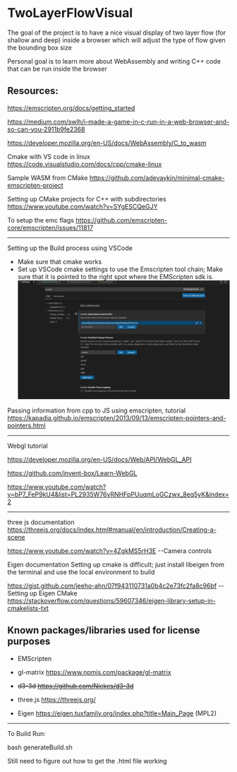 # TwoLayerFlowVisual

The goal of the project is to have a nice visual display of
two layer flow (for shallow and deep) inside a browser
which will adjust the type of flow given the bounding box size

Personal goal is to learn more about WebAssembly and writing
C++ code that can be run inside the browser

## Resources:

https://emscripten.org/docs/getting_started

https://medium.com/swlh/i-made-a-game-in-c-run-in-a-web-browser-and-so-can-you-2911b9fe2368

https://developer.mozilla.org/en-US/docs/WebAssembly/C_to_wasm

Cmake with VS code in linux
https://code.visualstudio.com/docs/cpp/cmake-linux

Sample WASM from CMake
https://github.com/adevaykin/minimal-cmake-emscripten-project

Setting up CMake projects for C++ with subdirectories
https://www.youtube.com/watch?v=SYgESCQeGJY

To setup the emc flags
https://github.com/emscripten-core/emscripten/issues/11817

---

Setting up the Build process using VSCode

- Make sure that cmake works
- Set up VSCode cmake settings to use the Emscripten tool chain; Make sure that it is pointed to the right spot where the EMScripten sdk is.
  ![Screenshot](README_Images/VSCodeEMScripten.png)

Passing information from cpp to JS using emscripten, tutorial
https://kapadia.github.io/emscripten/2013/09/13/emscripten-pointers-and-pointers.html

---

Webgl tutorial

https://developer.mozilla.org/en-US/docs/Web/API/WebGL_API

https://github.com/invent-box/Learn-WebGL

https://www.youtube.com/watch?v=bP7_FeP9kU4&list=PL2935W76vRNHFpPUuqmLoGCzwx_8eq5yK&index=2

---

three js documentation
https://threejs.org/docs/index.html#manual/en/introduction/Creating-a-scene

https://www.youtube.com/watch?v=4ZgkMS5rH3E --Camera controls

Eigen documentation
Setting up cmake is difficult; just install libeigen from the terminal
and use the local environment to build

https://gist.github.com/jeeho-ahn/07f943110731a0b4c2e73fc2fa8c96bf -- Setting up Eigen CMake
https://stackoverflow.com/questions/59607346/eigen-library-setup-in-cmakelists-txt

## Known packages/libraries used for license purposes

- EMScripten
- gl-matrix https://www.npmjs.com/package/gl-matrix

- ~~d3-3d https://github.com/Niekes/d3-3d~~

- three.js https://threejs.org/

- Eigen https://eigen.tuxfamily.org/index.php?title=Main_Page (MPL2)

---

To Build
Run:

bash generateBuild.sh

Still need to figure out how to get the .html file working
